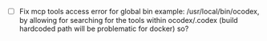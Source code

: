 - [ ] Fix mcp tools access error for global bin example: /usr/local/bin/ocodex, by allowing for searching for the tools within ocodex/.codex (build hardcoded path will be problematic for docker) so?
